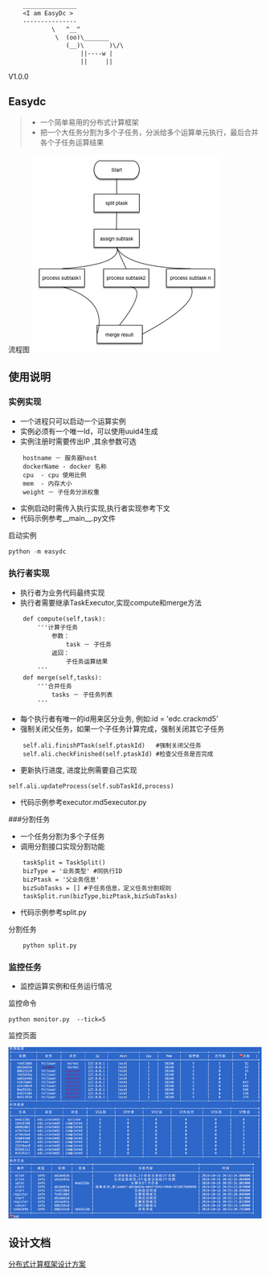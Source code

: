         _______________
        <I am EasyDc >                   
        ---------------                              
                \   ^__^
                 \  (oo)\_______
                    (__)\       )\/\  
                        ||----w |
                        ||     ||

V1.0.0
## Easydc
> * 一个简单易用的分布式计算框架
> * 把一个大任务分割为多个子任务，分派给多个运算单元执行，最后合并各个子任务运算结果

流程图
![流程图](./doc/分布式计算流程.bmp)

## 使用说明

### 实例实现
* 一个进程只可以启动一个运算实例
* 实例必须有一个唯一Id，可以使用uuid4生成
* 实例注册时需要传出IP ,其余参数可选
```
    hostname － 服务器host
    dockerName - docker 名称 
    cpu  - cpu 使用比例
    mem  - 内存大小
    weight － 子任务分派权重 
```
* 实例启动时需传入执行实现,执行者实现参考下文
* 代码示例参考__main__.py文件

 启动实例
 ```python
 python -m easydc
 ```

### 执行者实现
* 执行者为业务代码最终实现
* 执行者需要继承TaskExecutor,实现compute和merge方法
```
    def compute(self,task):
        '''计算子任务
            参数：
                task － 子任务
            返回：
                子任务运算结果
        '''
    def merge(self,tasks):
        '''合并任务
            tasks － 子任务列表
        '''
```
* 每个执行者有唯一的id用来区分业务, 例如:id = 'edc.crackmd5'
* 强制关闭父任务，如果一个子任务计算完成，强制关闭其它子任务
```
    self.ali.finishPTask(self.ptaskId)   #强制关闭父任务
    self.ali.checkFinished(self.ptaskId) #检查父任务是否完成
```
* 更新执行进度, 进度比例需要自己实现
```
self.ali.updateProcess(self.subTaskId,process)
```
* 代码示例参考executor.md5executor.py

###分割任务
* 一个任务分割为多个子任务
* 调用分割接口实现分割功能 
```
    taskSplit = TaskSplit()
    bizType = '业务类型' #同执行ID
    bizPtask = '父业务信息' 
    bizSubTasks = [] #子任务信息，定义任务分割规则
    taskSplit.run(bizType,bizPtask,bizSubTasks)
```

* 代码示例参考split.py

分割任务
```
    python split.py
```

### 监控任务
* 监控运算实例和任务运行情况

监控命令
```
python monitor.py  --tick=5
```

监控页面

![监控页面](./doc/edcmonitor.png)

## 设计文档

[分布式计算框架设计方案](https://github.com/golbj2015/easydc/blob/master/doc/%E5%88%86%E5%B8%83%E5%BC%8F%E8%AE%A1%E7%AE%97%E6%A1%86%E6%9E%B6%E8%AE%BE%E8%AE%A1%E6%96%87%E6%A1%A3.md)
